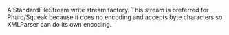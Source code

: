 A StandardFileStream write stream factory. This stream is preferred for Pharo/Squeak because it does no encoding and accepts byte characters so XMLParser can do its own encoding.